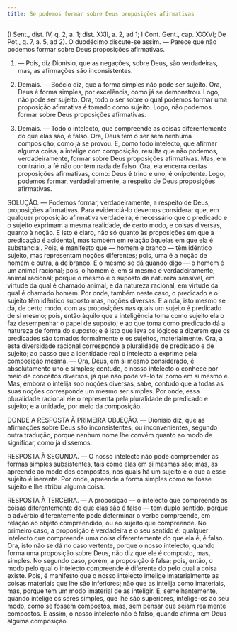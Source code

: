```yaml
---
title: Se podemos formar sobre Deus proposições afirmativas
---
```


(I Sent., dist. IV, q. 2, a. 1; dist. XXII, a. 2, ad 1; I Cont. Gent., cap. XXXVI; De Pot., q. 7, a. 5, ad 2).
  O duodécimo discute-se assim. — Parece que não podemos formar sobre Deus proposições afirmativas.  

1. — Pois, diz Dionísio, que as negações, sobre Deus, são verdadeiras, mas, as afirmações são inconsistentes.  

2. Demais. — Boécio diz, que a forma simples não pode ser sujeito. Ora, Deus é forma simples, por excelência, como já se demonstrou. Logo, não pode ser sujeito. Ora, todo o ser sobre o qual podemos formar uma proposição afirmativa é tomado como sujeito. Logo, não podemos formar sobre Deus proposições afirmativas.  

3. Demais. — Todo o intelecto, que compreende as coisas diferentemente do que elas são, é falso. Ora, Deus tem o ser sem nenhuma composição, como já se provou. E, como todo intelecto, que afirmar alguma coisa, a intelige com composição, resulta que não podemos, verdadeiramente, formar sobre Deus proposições afirmativas.  Mas, em contrário, a fé não contém nada de falso. Ora, ela encerra certas proposições afirmativas, como: Deus é trino e uno, é onipotente. Logo, podemos formar, verdadeiramente, a respeito de Deus proposições afirmativas.  

SOLUÇÃO. — Podemos formar, verdadeiramente, a respeito de Deus, proposições afirmativas. Para evidenciá-lo devemos considerar que, em qualquer proposição afirmativa verdadeira, é necessário que o predicado e o sujeito exprimam a mesma realidade, de certo modo, e coisas diversas, quanto à noção. E isto é claro, não só quanto às proposições em que a predicação é acidental, mas também em relação àquelas em que ela é substancial. Pois, é manifesto que — homem e branco — têm idêntico sujeito, mas representam noções diferentes; pois, uma é a noção de homem e outra, a de branco. E o mesmo se dá quando digo — o homem é um animal racional; pois, o homem é, em si mesmo e verdadeiramente, animal racional; porque o mesmo é o suposto da natureza sensível, em virtude da qual é chamado animal, e da natureza racional, em virtude da qual é chamado homem. Por onde, também neste caso, o predicado e o sujeito têm idêntico suposto mas, noções diversas. E ainda, isto mesmo se dá, de certo modo, com as proposições nas quais um sujeito é predicado de si mesmo; pois, então àquilo que a inteligência toma como sujeito ela o faz desempenhar o papel de suposto; e ao que toma como predicado dá a natureza de forma do suposto; e é isto que leva os lógicos a dizerem que os predicados são tomados formalmente e os sujeitos, materialmente. Ora, a esta diversidade racional corresponde a pluralidade de predicado e de sujeito; ao passo que a identidade real o intelecto a exprime pela composição mesma. — Ora, Deus, em si mesmo considerado, é absolutamente uno e simples; contudo, o nosso intelecto o conhece por meio de conceitos diversos, já que não pode vê-lo tal como em si mesmo é. Mas, embora o intelija sob noções diversas, sabe, contudo que a todas as suas noções corresponde um mesmo ser simples. Por onde, essa pluralidade racional ele o representa pela pluralidade de predicado e sujeito; e a unidade, por meio da composição.  

DONDE A RESPOSTA À PRIMEIRA OBJEÇÃO. — Dionísio diz, que as afirmações sobre Deus são inconsistentes; ou inconvenientes, segundo outra tradução, porque nenhum nome lhe convém quanto ao modo de significar, como já dissemos.  

RESPOSTA À SEGUNDA. — O nosso intelecto não pode compreender as formas simples subsistentes, tais como elas em si mesmas são; mas, as apreende ao modo dos compostos, nos quais há um sujeito e o que a esse sujeito é inerente. Por onde, apreende a forma simples como se fosse sujeito e lhe atribui alguma coisa.  

RESPOSTA À TERCEIRA. — A proposição — o intelecto que compreende as coisas diferentemente do que elas são é falso — tem duplo sentido, porque o advérbio diferentemente pode determinar o verbo compreende, em relação ao objeto compreendido, ou ao sujeito que compreende. No primeiro caso, a proposição é verdadeira e o seu sentido é: qualquer intelecto que compreende uma coisa diferentemente do que ela é, é falso. Ora, isto não se dá no caso vertente, porque o nosso intelecto, quando forma uma proposição sobre Deus, não diz que ele é composto, mas, simples. No segundo caso, porém, a proposição é falsa; pois, então, o modo pelo qual o intelecto compreende é diferente do pelo qual a coisa existe. Pois, é manifesto que o nosso intelecto intelige imaterialmente as coisas materiais que lhe são inferiores; não que as intelija como imateriais, mas, porque tem um modo imaterial de as inteligir. E, semelhantemente, quando intelige os seres simples, que lhe são superiores, intelige-os ao seu modo, como se fossem compostos, mas, sem pensar que sejam realmente compostos. E assim, o nosso intelecto não é falso, quando afirma em Deus alguma composição.